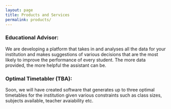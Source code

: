 ```yaml
---
layout: page
title: Products and Services
permalink: products/
---
```


### Educational Advisor:

We are developing a platform that takes in and analyses all the data for your institution and makes suggestions of various decisions that are the most likely to improve the performance of every student. The more data provided, the more helpful the assistant can be.

### Optimal Timetabler (TBA):

Soon, we will have created software that generates up to three optimal timetables for the institution given various constraints such as class sizes, subjects available, teacher avaiability etc.  
